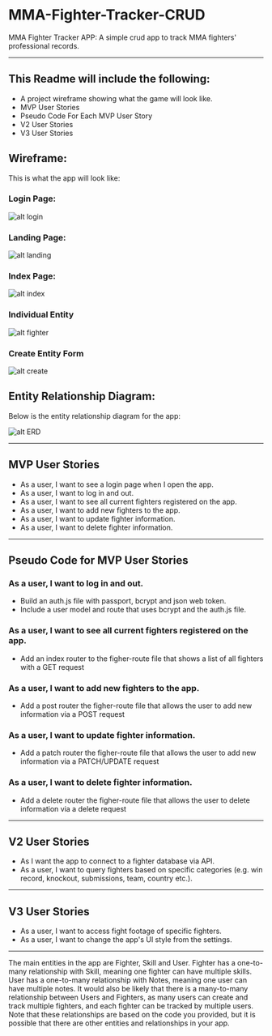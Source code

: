 # MMA-Fighter-Tracker-CRUD
MMA Fighter Tracker APP: A simple crud app to track MMA fighters' professional records. 
_________________________________________________________________
## This Readme will include the following:
* A project wireframe showing what the game will look like.
* MVP User Stories
* Pseudo Code For Each MVP User Story
* V2 User Stories
* V3 User Stories

## Wireframe:

This is what the app will look like:

### Login Page:

![alt login](login.PNG "log in")

### Landing Page:

![alt landing](main.PNG "landing")

### Index Page:

![alt index](index.PNG "main")

### Individual Entity

![alt fighter](fighter.PNG "entity")

### Create Entity Form

![alt create](create.PNG "create")


## Entity Relationship Diagram:

Below is the entity relationship diagram for the app:

![alt ERD](ERD.png "ERD")

_________________________________________________________________
## MVP User Stories
* As a user, I want to see a login page when I open the app.
* As a user, I want to log in and out.
* As a user, I want to see all current fighters registered on the app.
* As a user, I want to add new fighters to the app.
* As a user, I want to update fighter information.
* As a user, I want to delete fighter information.
_________________________________________________________________
## Pseudo Code for MVP User Stories

### As a user, I want to log in and out.
* Build an auth.js file with passport, bcrypt and json web token. 
* Include a user model and route that uses bcrypt and the auth.js file.    

### As a user, I want to see all current fighters registered on the app.
* Add an index router to the figher-route file that shows a list of all fighters with a GET request

### As a user, I want to add new fighters to the app.
* Add a post router the figher-route file that allows the user to add new information via a POST request

### As a user, I want to update fighter information.
* Add a patch router the figher-route file that allows the user to add new information via a PATCH/UPDATE request

### As a user, I want to delete fighter information.
* Add a delete router the figher-route file that allows the user to delete information via a delete request

_________________________________________________________________
## V2 User Stories
* As I want the app to connect to a fighter database via API.
* As a user, I want to query fighters based on specific categories (e.g. win record, knockout, submissions, team, country etc.).
_________________________________________________________________
## V3 User Stories
* As a user, I want to access fight footage of specific fighters.
* As a user, I want to change the app's UI style from the settings.
_________________________________________________________________

The main entities in the app are Fighter, Skill and User.
Fighter has a one-to-many relationship with Skill, meaning one fighter can have multiple skills.
User has a one-to-many relationship with Notes, meaning one user can have multiple notes.
It would also be likely that there is a many-to-many relationship between Users and Fighters, as many users can create and track multiple fighters, and each fighter can be tracked by multiple users.
Note that these relationships are based on the code you provided, but it is possible that there are other entities and relationships in your app.
